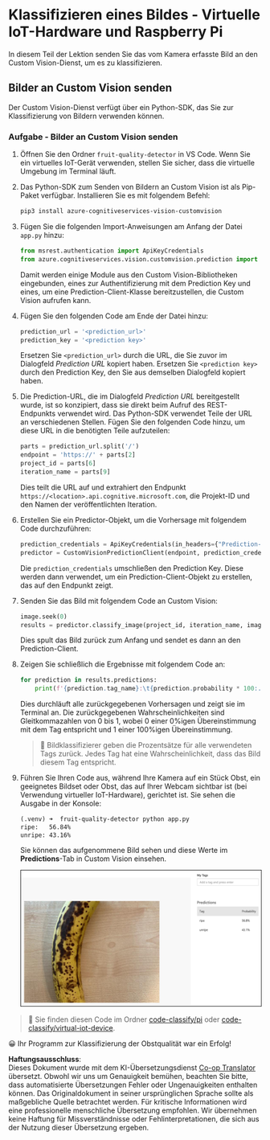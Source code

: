<!--
CO_OP_TRANSLATOR_METADATA:
{
  "original_hash": "e5896207b304ce1abaf065b8acc0cc79",
  "translation_date": "2025-08-25T20:59:20+00:00",
  "source_file": "4-manufacturing/lessons/2-check-fruit-from-device/single-board-computer-classify-image.md",
  "language_code": "de"
}
-->
# Klassifizieren eines Bildes - Virtuelle IoT-Hardware und Raspberry Pi

In diesem Teil der Lektion senden Sie das vom Kamera erfasste Bild an den Custom Vision-Dienst, um es zu klassifizieren.

## Bilder an Custom Vision senden

Der Custom Vision-Dienst verfügt über ein Python-SDK, das Sie zur Klassifizierung von Bildern verwenden können.

### Aufgabe - Bilder an Custom Vision senden

1. Öffnen Sie den Ordner `fruit-quality-detector` in VS Code. Wenn Sie ein virtuelles IoT-Gerät verwenden, stellen Sie sicher, dass die virtuelle Umgebung im Terminal läuft.

1. Das Python-SDK zum Senden von Bildern an Custom Vision ist als Pip-Paket verfügbar. Installieren Sie es mit folgendem Befehl:

    ```sh
    pip3 install azure-cognitiveservices-vision-customvision
    ```

1. Fügen Sie die folgenden Import-Anweisungen am Anfang der Datei `app.py` hinzu:

    ```python
    from msrest.authentication import ApiKeyCredentials
    from azure.cognitiveservices.vision.customvision.prediction import CustomVisionPredictionClient
    ```

    Damit werden einige Module aus den Custom Vision-Bibliotheken eingebunden, eines zur Authentifizierung mit dem Prediction Key und eines, um eine Prediction-Client-Klasse bereitzustellen, die Custom Vision aufrufen kann.

1. Fügen Sie den folgenden Code am Ende der Datei hinzu:

    ```python
    prediction_url = '<prediction_url>'
    prediction_key = '<prediction key>'
    ```

    Ersetzen Sie `<prediction_url>` durch die URL, die Sie zuvor im Dialogfeld *Prediction URL* kopiert haben. Ersetzen Sie `<prediction key>` durch den Prediction Key, den Sie aus demselben Dialogfeld kopiert haben.

1. Die Prediction-URL, die im Dialogfeld *Prediction URL* bereitgestellt wurde, ist so konzipiert, dass sie direkt beim Aufruf des REST-Endpunkts verwendet wird. Das Python-SDK verwendet Teile der URL an verschiedenen Stellen. Fügen Sie den folgenden Code hinzu, um diese URL in die benötigten Teile aufzuteilen:

    ```python
    parts = prediction_url.split('/')
    endpoint = 'https://' + parts[2]
    project_id = parts[6]
    iteration_name = parts[9]
    ```

    Dies teilt die URL auf und extrahiert den Endpunkt `https://<location>.api.cognitive.microsoft.com`, die Projekt-ID und den Namen der veröffentlichten Iteration.

1. Erstellen Sie ein Predictor-Objekt, um die Vorhersage mit folgendem Code durchzuführen:

    ```python
    prediction_credentials = ApiKeyCredentials(in_headers={"Prediction-key": prediction_key})
    predictor = CustomVisionPredictionClient(endpoint, prediction_credentials)
    ```

    Die `prediction_credentials` umschließen den Prediction Key. Diese werden dann verwendet, um ein Prediction-Client-Objekt zu erstellen, das auf den Endpunkt zeigt.

1. Senden Sie das Bild mit folgendem Code an Custom Vision:

    ```python
    image.seek(0)
    results = predictor.classify_image(project_id, iteration_name, image)
    ```

    Dies spult das Bild zurück zum Anfang und sendet es dann an den Prediction-Client.

1. Zeigen Sie schließlich die Ergebnisse mit folgendem Code an:

    ```python
    for prediction in results.predictions:
        print(f'{prediction.tag_name}:\t{prediction.probability * 100:.2f}%')
    ```

    Dies durchläuft alle zurückgegebenen Vorhersagen und zeigt sie im Terminal an. Die zurückgegebenen Wahrscheinlichkeiten sind Gleitkommazahlen von 0 bis 1, wobei 0 einer 0%igen Übereinstimmung mit dem Tag entspricht und 1 einer 100%igen Übereinstimmung.

    > 💁 Bildklassifizierer geben die Prozentsätze für alle verwendeten Tags zurück. Jedes Tag hat eine Wahrscheinlichkeit, dass das Bild diesem Tag entspricht.

1. Führen Sie Ihren Code aus, während Ihre Kamera auf ein Stück Obst, ein geeignetes Bildset oder Obst, das auf Ihrer Webcam sichtbar ist (bei Verwendung virtueller IoT-Hardware), gerichtet ist. Sie sehen die Ausgabe in der Konsole:

    ```output
    (.venv) ➜  fruit-quality-detector python app.py
    ripe:   56.84%
    unripe: 43.16%
    ```

    Sie können das aufgenommene Bild sehen und diese Werte im **Predictions**-Tab in Custom Vision einsehen.

    ![Eine Banane in Custom Vision, vorhergesagt als reif mit 56,8% und unreif mit 43,1%](../../../../../translated_images/custom-vision-banana-prediction.30cdff4e1d72db5d9a0be0193790a47c2b387da034e12dc1314dd57ca2131b59.de.png)

> 💁 Sie finden diesen Code im Ordner [code-classify/pi](../../../../../4-manufacturing/lessons/2-check-fruit-from-device/code-classify/pi) oder [code-classify/virtual-iot-device](../../../../../4-manufacturing/lessons/2-check-fruit-from-device/code-classify/virtual-iot-device).

😀 Ihr Programm zur Klassifizierung der Obstqualität war ein Erfolg!

**Haftungsausschluss**:  
Dieses Dokument wurde mit dem KI-Übersetzungsdienst [Co-op Translator](https://github.com/Azure/co-op-translator) übersetzt. Obwohl wir uns um Genauigkeit bemühen, beachten Sie bitte, dass automatisierte Übersetzungen Fehler oder Ungenauigkeiten enthalten können. Das Originaldokument in seiner ursprünglichen Sprache sollte als maßgebliche Quelle betrachtet werden. Für kritische Informationen wird eine professionelle menschliche Übersetzung empfohlen. Wir übernehmen keine Haftung für Missverständnisse oder Fehlinterpretationen, die sich aus der Nutzung dieser Übersetzung ergeben.